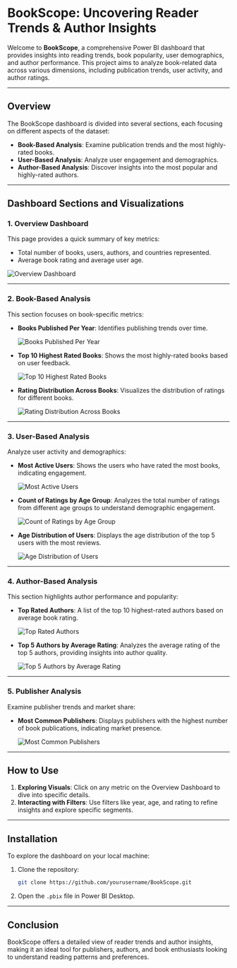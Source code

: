 
# BookScope: Uncovering Reader Trends & Author Insights

Welcome to **BookScope**, a comprehensive Power BI dashboard that provides insights into reading trends, book popularity, user demographics, and author performance. This project aims to analyze book-related data across various dimensions, including publication trends, user activity, and author ratings.

---

## Overview

The BookScope dashboard is divided into several sections, each focusing on different aspects of the dataset:

- **Book-Based Analysis**: Examine publication trends and the most highly-rated books.
- **User-Based Analysis**: Analyze user engagement and demographics.
- **Author-Based Analysis**: Discover insights into the most popular and highly-rated authors.

---

## Dashboard Sections and Visualizations

### 1. Overview Dashboard

This page provides a quick summary of key metrics:
- Total number of books, users, authors, and countries represented.
- Average book rating and average user age.

![Overview Dashboard](path_to_image) <!-- Replace with Overview Dashboard image -->

---

### 2. Book-Based Analysis

This section focuses on book-specific metrics:
- **Books Published Per Year**: Identifies publishing trends over time.
  
  ![Books Published Per Year](path_to_image) <!-- Replace with "Books Published Per Year" chart -->

- **Top 10 Highest Rated Books**: Shows the most highly-rated books based on user feedback.

  ![Top 10 Highest Rated Books](path_to_image) <!-- Replace with "Top 10 Highest Rated Books" chart -->

- **Rating Distribution Across Books**: Visualizes the distribution of ratings for different books.

  ![Rating Distribution Across Books](path_to_image) <!-- Replace with "Rating Distribution Across Books" chart -->

---

### 3. User-Based Analysis

Analyze user activity and demographics:
- **Most Active Users**: Shows the users who have rated the most books, indicating engagement.

  ![Most Active Users](path_to_image) <!-- Replace with "Most Active Users" chart -->

- **Count of Ratings by Age Group**: Analyzes the total number of ratings from different age groups to understand demographic engagement.

  ![Count of Ratings by Age Group](path_to_image) <!-- Replace with "Count of Ratings by Age Group" chart -->

- **Age Distribution of Users**: Displays the age distribution of the top 5 users with the most reviews.

  ![Age Distribution of Users](path_to_image) <!-- Replace with "Age Distribution of Users" chart -->

---

### 4. Author-Based Analysis

This section highlights author performance and popularity:
- **Top Rated Authors**: A list of the top 10 highest-rated authors based on average book rating.

  ![Top Rated Authors](path_to_image) <!-- Replace with "Top Rated Authors" chart -->

- **Top 5 Authors by Average Rating**: Analyzes the average rating of the top 5 authors, providing insights into author quality.

  ![Top 5 Authors by Average Rating](path_to_image) <!-- Replace with "Top 5 Authors by Average Rating" chart -->

---

### 5. Publisher Analysis

Examine publisher trends and market share:
- **Most Common Publishers**: Displays publishers with the highest number of book publications, indicating market presence.

  ![Most Common Publishers](path_to_image) <!-- Replace with "Most Common Publishers" chart -->

---

## How to Use

1. **Exploring Visuals**: Click on any metric on the Overview Dashboard to dive into specific details.
2. **Interacting with Filters**: Use filters like year, age, and rating to refine insights and explore specific segments.

---

## Installation

To explore the dashboard on your local machine:
1. Clone the repository:
   ```bash
   git clone https://github.com/yourusername/BookScope.git
   ```
2. Open the `.pbix` file in Power BI Desktop.

---

## Conclusion

BookScope offers a detailed view of reader trends and author insights, making it an ideal tool for publishers, authors, and book enthusiasts looking to understand reading patterns and preferences.
